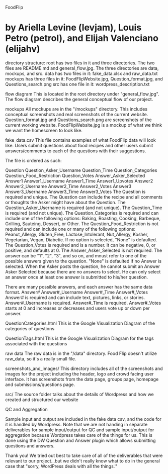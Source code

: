 FoodFlip

by Ariella Levine (levjam), Louis Petro (petrol), and Elijah Valenciano (elijahv)
========
directory structure:
root has two files in it and three directories. The two files are README.md and general_flow.jpg. The three directories are data, mockups, and src.
data has two files in it: fake_data.xlsx and raw_data.txt
mockups has three files in it: FoodFlipWebsite.jpg, Question_format.jpg, and Questions_search.png
src has one file in it: wordpress_description.txt


flow diagram
This is located in the root directory under "general_flow.jpg". The flow diagram describes the general conceptual flow of our project.

mockups
All mockups are in the "/mockups" directory. This includes conceptual screenshots and real screenshots of the current website. 
Question_format.jpg and Questions_search.png are screenshots of the current working website. FoodFlipWebsite.jpg is a mockup of what we think we want the homescreen to look like. 

fake_data.csv
This file contains examples of what FoodFlip data will look like. Users submit questions about food recipes and other users submit answers/comments to each of the questions with their suggestions.

The file is ordered as such:

Question	Question_Asker_Username	Question_Time	Question_Categories	Question_Food_Restriction	Question_Votes	Answer_Asker_Selected	Answer1	Answer1_Username	Answer1_Time	Answer1_Upvotes	Answer2	Answer2_Username	Answer2_Time	Answer2_Votes	Answer3	Answer3_Username	Answer3_Time	Answer3_Votes
The Question is required and unique. The Question can include the recipe and all comments or thoughts the Asker might have about the Question. 
The Question_Asker_Username is required (and not unique).
The Question_Time is required (and not unique). 
The Question_Categories is required and can include one of the following options: Baking, Roasting, Cooking, Barbeque, Grilling, Sauteing, Dessert, or Other. 
The Question_Food_Restriction is not required and can include one or many of the following options: Peanut_Allergy, Gluten_Free, Lactose_Intolerant, Nut_Allergy, Kosher, Vegetarian, Vegan, Diabetic. If no option is selected, "None" is defaulted.
The Question_Votes is required and is a number. It can be negative, 0, or positive, and defaults at 0.
The Answer_Asker_Selected is not required. The answer can be "1", "2", "3", and so on, and mnust refer to one of the possible answers given to the question. "None" is defaulted if no Answer is selected. When the Asker posts the question, he cannot submit an Answer Asker Selected because there are no answers to select. He can only select an answer once at least one answer is submitted to his/her question.

There are many possible answers, and each answer has the same data format. 
Answer#	Answer#_Username	Answer#_Time	Answer#_Votes
Answer# is required and can include text, pictures, links, or stories. 
Answer#_Username is required. 
Answer#_Time is required. 
Answer#_Votes starts at 0 and increases or decreases and users vote up or down per answer.

QuestionCategories.html
This is the Google Visualization Diagram of the categories of questions

QuestionTags.html
This is the Google Visualization Diagram for the tags associated with the questions

raw data
The raw data is in the "/data" directory. Food Flip doesn't utilize raw_data, so it's a really small file. 

screenshots_and_images/
This directory includes all of the screenshots and images for the project including the header, logo and crowd facing user interface.
It has screenshots from the data page, groups page, homepage and submissions/questions page.

src/
The source folder talks about the details of Wordpress and how we created and structured our website

QC and Aggregation

Sample input and output are included in the fake data csv, and the code for it is handled by Wordpress. Note that we are not handing in separate deliverables for sample input/output for QC and sample input/output for aggregation because Wordpress takes care of the things for us. 
This is done using the DW Question and Answer plugin which allows submitting questions and answers.

Thank you!
We tried out best to take care of all of the deliverables that were relevant to our project...but we didn't really know what to do in the general case that "sorry, WordPress deals with all the things.''